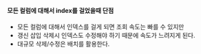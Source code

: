 #### 모든 컬럼에 대해서 index를 걸었을때 단점

- 모든 컬럼에 대해서 인덱스를 걸게 되면 조회 속도는 빠를 수 있지만
- 갱신 삽입 삭제시 인덱스도 수정해야 하기 때문에 속도가 느려지게 된다.
- 대규모 삭제/수정은 배치를 활용한다.
